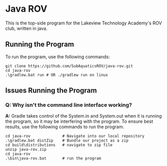 # Java ROV

This is the top-side program for the Lakeview Technology Academy's ROV club, written in java.

## Running the Program

To run the program, use the following commands:

```
git clone https://github.com/SubAquaticsROV/java-rov.git
cd java-rov
.\gradlew.bat run # OR ./gradlew run on linux 
```

## Issues Running the Program

### Q: Why isn't the command line interface working?

__A:__ Gradle takes control of the System.in and System.out when it is running
the program, so it may be interfering with the program. To ensure best results,
use the following commands to run the program.

```
cd java-rov              # Navigate into our local repository
.\gradlew.bat distZip    # Bundle our project as a zip
cd build\distributions   # navigate to zip file
unzip java-rov.zip
cd java-rov             
.\bin\java-rov.bat       # run the program
```